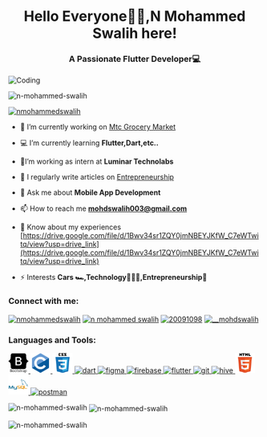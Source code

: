 <h1 align="center">Hello Everyone🤚🏼,N Mohammed Swalih here!</h1>
<h3 align="center">A Passionate Flutter Developer💻</h3>

<img align="center" alt="Coding" width="900" src="https://user-images.githubusercontent.com/69011963/137184767-79a13ec7-1bb3-4341-a6da-3a149c9c159a.gif">

<p align="left"> <img src="https://komarev.com/ghpvc/?username=n-mohammed-swalih&label=Profile%20views&color=0e75b6&style=flat" alt="n-mohammed-swalih" /> </p>


<p align="left"> <a href="https://twitter.com/nmohammedswalih" target="blank"><img src="https://img.shields.io/twitter/follow/nmohammedswalih?logo=twitter&style=for-the-badge" alt="nmohammedswalih" /></a> </p>

- 🔭 I’m currently working on [Mtc Grocery Market](https://github.com/N-Mohammed-Swalih/Mtc_Grocery_Store)

- 💻 I’m currently learning **Flutter,Dart,etc..**

- 🏢I’m working as intern at **Luminar Technolabs**

- 📝 I regularly write articles on [Entrepreneurship](Entrepreneurship)

- 💬 Ask me about **Mobile App Development**

- 📫 How to reach me **mohdswalih003@gmail.com**

- 📄 Know about my experiences [https://drive.google.com/file/d/1Bwv34sr1ZQY0jmNBEYJKfW_C7eWTwitq/view?usp=drive_link](https://drive.google.com/file/d/1Bwv34sr1ZQY0jmNBEYJKfW_C7eWTwitq/view?usp=drive_link)

- ⚡ Interests **Cars 🏎,Technology🧑🏻‍💻,Entrepreneurship💸**

<h3 align="left">Connect with me:</h3>
<p align="left">
<a href="https://twitter.com/nmohammedswalih" target="blank"><img align="center" src="https://raw.githubusercontent.com/rahuldkjain/github-profile-readme-generator/master/src/images/icons/Social/twitter.svg" alt="nmohammedswalih" height="30" width="40" /></a>
<a href="https://linkedin.com/in/n mohammed swalih" target="blank"><img align="center" src="https://raw.githubusercontent.com/rahuldkjain/github-profile-readme-generator/master/src/images/icons/Social/linked-in-alt.svg" alt="n mohammed swalih" height="30" width="40" /></a>
<a href="https://stackoverflow.com/users/20091098" target="blank"><img align="center" src="https://raw.githubusercontent.com/rahuldkjain/github-profile-readme-generator/master/src/images/icons/Social/stack-overflow.svg" alt="20091098" height="30" width="40" /></a>
<a href="https://instagram.com/__mohdswalih" target="blank"><img align="center" src="https://raw.githubusercontent.com/rahuldkjain/github-profile-readme-generator/master/src/images/icons/Social/instagram.svg" alt="__mohdswalih" height="30" width="40" /></a>
</p>

<h3 align="left">Languages and Tools:</h3>
<p align="left"> <a href="https://getbootstrap.com" target="_blank" rel="noreferrer"> <img src="https://raw.githubusercontent.com/devicons/devicon/master/icons/bootstrap/bootstrap-plain-wordmark.svg" alt="bootstrap" width="40" height="40"/> </a> <a href="https://www.cprogramming.com/" target="_blank" rel="noreferrer"> <img src="https://raw.githubusercontent.com/devicons/devicon/master/icons/c/c-original.svg" alt="c" width="40" height="40"/> </a> <a href="https://www.w3schools.com/css/" target="_blank" rel="noreferrer"> <img src="https://raw.githubusercontent.com/devicons/devicon/master/icons/css3/css3-original-wordmark.svg" alt="css3" width="40" height="40"/> </a> <a href="https://dart.dev" target="_blank" rel="noreferrer"> <img src="https://www.vectorlogo.zone/logos/dartlang/dartlang-icon.svg" alt="dart" width="40" height="40"/> </a> <a href="https://www.figma.com/" target="_blank" rel="noreferrer"> <img src="https://www.vectorlogo.zone/logos/figma/figma-icon.svg" alt="figma" width="40" height="40"/> </a> <a href="https://firebase.google.com/" target="_blank" rel="noreferrer"> <img src="https://www.vectorlogo.zone/logos/firebase/firebase-icon.svg" alt="firebase" width="40" height="40"/> </a> <a href="https://flutter.dev" target="_blank" rel="noreferrer"> <img src="https://www.vectorlogo.zone/logos/flutterio/flutterio-icon.svg" alt="flutter" width="40" height="40"/> </a> <a href="https://git-scm.com/" target="_blank" rel="noreferrer"> <img src="https://www.vectorlogo.zone/logos/git-scm/git-scm-icon.svg" alt="git" width="40" height="40"/> </a> <a href="https://hive.apache.org/" target="_blank" rel="noreferrer"> <img src="https://www.vectorlogo.zone/logos/apache_hive/apache_hive-icon.svg" alt="hive" width="40" height="40"/> </a> <a href="https://www.w3.org/html/" target="_blank" rel="noreferrer"> <img src="https://raw.githubusercontent.com/devicons/devicon/master/icons/html5/html5-original-wordmark.svg" alt="html5" width="40" height="40"/> </a> <a href="https://www.mysql.com/" target="_blank" rel="noreferrer"> <img src="https://raw.githubusercontent.com/devicons/devicon/master/icons/mysql/mysql-original-wordmark.svg" alt="mysql" width="40" height="40"/> </a> <a href="https://postman.com" target="_blank" rel="noreferrer"> <img src="https://www.vectorlogo.zone/logos/getpostman/getpostman-icon.svg" alt="postman" width="40" height="40"/> </a> </p>

<p><img align="left" src="https://github-readme-stats.vercel.app/api/top-langs?username=n-mohammed-swalih&show_icons=true&locale=en&layout=compact" alt="n-mohammed-swalih" /></p>

<p>&nbsp;<img align="center" src="https://github-readme-stats.vercel.app/api?username=n-mohammed-swalih&show_icons=true&locale=en" alt="n-mohammed-swalih" /></p>

<p><img align="center" src="https://github-readme-streak-stats.herokuapp.com/?user=n-mohammed-swalih&" alt="n-mohammed-swalih" /></p>


